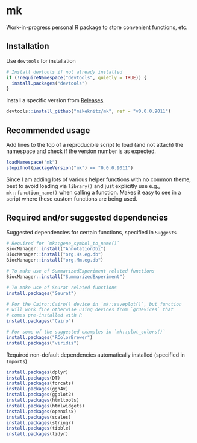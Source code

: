 
<!-- README.md is generated from README.Rmd. Please edit that file -->

# mk

Work-in-progress personal R package to store convenient functions, etc.

## Installation

Use `devtools` for installation

``` r
# Install devtools if not already installed
if (!requireNamespace("devtools", quietly = TRUE)) {
  install.packages("devtools")
}
```

Install a specific version from
[Releases](https://github.com/mikeknitz/mk/releases)

``` r
devtools::install_github("mikeknitz/mk", ref = "v0.0.0.9011")
```

## Recommended usage

Add lines to the top of a reproducible script to load (and not attach)
the namespace and check if the version number is as expected.

``` r
loadNamespace("mk")
stopifnot(packageVersion("mk") == "0.0.0.9011")
```

Since I am adding lots of various helper functions with no common theme,
best to avoid loading via `library()` and just explicitly use e.g.,
`mk::function_name()` when calling a function. Makes it easy to see in a
script where these custom functions are being used.

## Required and/or suggested dependencies

Suggested dependencies for certain functions, specified in `Suggests`

``` r
# Required for `mk::gene_symbol_to_name()`
BiocManager::install("AnnotationDbi")
BiocManager::install("org.Hs.eg.db")
BiocManager::install("org.Mm.eg.db")

# To make use of SummarizedExperiment related functions
BiocManager::install("SummarizedExperiment")

# To make use of Seurat related functions
install.packages("Seurat")

# For the Cairo::Cairo() device in `mk::saveplot()`, but function
# will work fine otherwise using devices from `grDevices` that
# comes pre-installed with R
install.packages("Cairo")

# For some of the suggested examples in `mk::plot_colors()` 
install.packages("RColorBrewer")
install.packages("viridis")
```

Required non-default dependencies automatically installed (specified in
`Imports`)

``` r
install.packages(dplyr)
install.packages(DT)
install.packages(forcats)
install.packages(ggh4x)
install.packages(ggplot2)
install.packages(htmltools)
install.packages(htmlwidgets)
install.packages(openxlsx)
install.packages(scales)
install.packages(stringr)
install.packages(tibble)
install.packages(tidyr)
```
